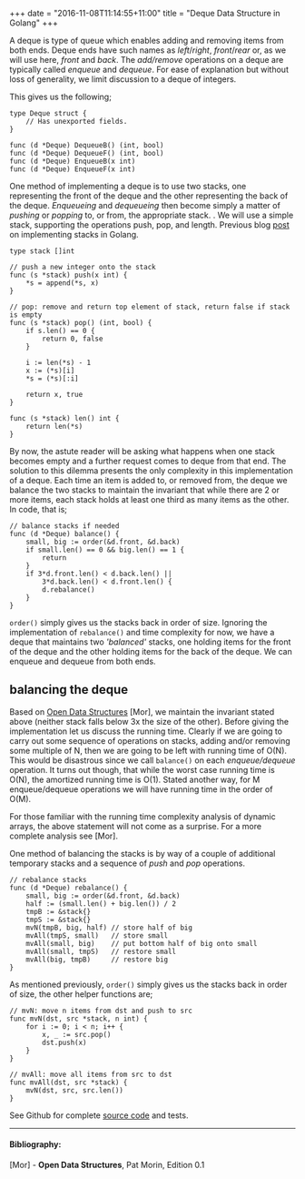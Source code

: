 +++
date = "2016-11-08T11:14:55+11:00"
title = "Deque Data Structure in Golang"
+++

A deque is type of queue which enables adding and removing items from both
ends. Deque ends have such names as *left*/*right*, *front*/*rear* or, as we
will use here, *front* and *back*. The *add/remove* operations on a deque are
typically called *enqueue* and *dequeue*. For ease of explanation but without loss
of generality, we limit discussion to a deque of integers.

<!--more-->

This gives us the following;
```
type Deque struct {
	// Has unexported fields.
}

func (d *Deque) DequeueB() (int, bool)
func (d *Deque) DequeueF() (int, bool)
func (d *Deque) EnqueueB(x int)
func (d *Deque) EnqueueF(x int)
```

One method of implementing a deque is to use two stacks, one representing the
front of the deque and the other representing the back of the deque. *Enqueueing*
and *dequeueing* then become simply a matter of *pushing* or *popping* to, or from, the
appropriate stack. . We will use a simple stack, supporting the operations push, pop, and
length. Previous blog [post](../stack) on implementing stacks in Golang.
```
type stack []int

// push a new integer onto the stack
func (s *stack) push(x int) {
	*s = append(*s, x)
}

// pop: remove and return top element of stack, return false if stack is empty
func (s *stack) pop() (int, bool) {
	if s.len() == 0 {
		return 0, false
	}

	i := len(*s) - 1
	x := (*s)[i]
	*s = (*s)[:i]

	return x, true
}

func (s *stack) len() int {
	return len(*s)
}
```

By now, the astute reader will be asking what happens when one stack becomes
empty and a further request comes to deque from that end. The solution to this
dilemma presents the only complexity in this implementation of a deque. Each
time an item is added to, or removed from, the deque we balance the two stacks to
maintain the invariant that while there are 2 or more items, each stack holds at
least one third as many items as the other. In code, that is;
```
// balance stacks if needed
func (d *Deque) balance() {
	small, big := order(&d.front, &d.back)
	if small.len() == 0 && big.len() == 1 {
		return
	}
	if 3*d.front.len() < d.back.len() ||
		3*d.back.len() < d.front.len() {
		d.rebalance()
	}
}
```
`order()` simply gives us the stacks back in order of size. Ignoring the
implementation of `rebalance()` and time complexity for now, we have a deque that
maintains two *'balanced'* stacks, one holding items for the front of the deque
and the other holding items for the back of the deque. We can enqueue and
dequeue from both ends.

## balancing the deque

Based on [Open Data Structures](http://opendatastructures.org) [Mor], we
maintain the invariant stated above (neither stack falls below 3x the size of
the other). Before giving the implementation let us discuss the running
time. Clearly if we are going to carry out some sequence of operations on
stacks, adding and/or removing some multiple of N, then we are going to be left
with running time of O(N). This would be disastrous since we call `balance()` on
each *enqueue/dequeue* operation. It turns out though, that while the worst case running
time is O(N), the amortized running time is O(1). Stated another way, for M
enqueue/dequeue operations we will have running time in the order of O(M).

For those familiar with the running time complexity analysis of dynamic
arrays, the above statement will not come as a surprise. For a more complete
analysis see [Mor].

One method of balancing the stacks is by way of a couple of additional temporary
stacks and a sequence of *push* and *pop* operations.
```
// rebalance stacks
func (d *Deque) rebalance() {
	small, big := order(&d.front, &d.back)
	half := (small.len() + big.len()) / 2
	tmpB := &stack{}
	tmpS := &stack{}
	mvN(tmpB, big, half) // store half of big
	mvAll(tmpS, small)   // store small
	mvAll(small, big)    // put bottom half of big onto small
	mvAll(small, tmpS)   // restore small
	mvAll(big, tmpB)     // restore big
}
```
As mentioned previously, `order()` simply gives us the stacks back in order of size, the other helper
functions are;
```
// mvN: move n items from dst and push to src
func mvN(dst, src *stack, n int) {
	for i := 0; i < n; i++ {
		x, _ := src.pop()
		dst.push(x)
	}
}

// mvAll: move all items from src to dst
func mvAll(dst, src *stack) {
	mvN(dst, src, src.len())
}
```
See Github for complete
[source code](https://github.com/tcharding/types/tree/master/deques/twinStacks) and tests.

---
#### Bibliography:
[Mor] - **Open Data Structures**, Pat Morin, Edition 0.1  




